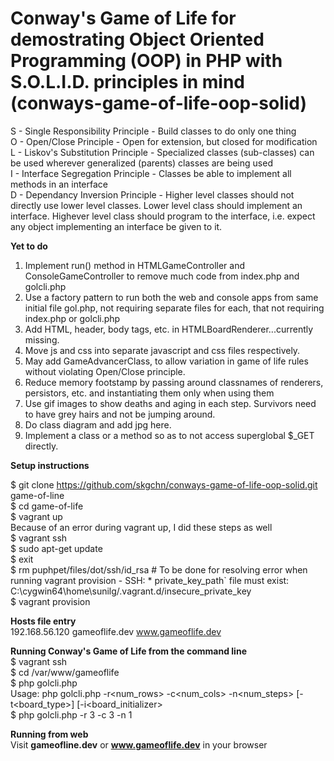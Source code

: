 # Conway's Game of Life for demostrating Object Oriented Programming (OOP) in PHP with S.O.L.I.D. principles in mind (conways-game-of-life-oop-solid)
S - Single Responsibility Principle - Build classes to do only one thing<br>
O - Open/Close Principle - Open for extension, but closed for modification<br>
L - Liskov's Substitution Principle - Specialized classes (sub-classes) can be used wherever generalized (parents) classes are being used<br>
I - Interface Segregation Principle - Classes be able to implement all methods in an interface<br>
D - Dependancy Inversion Principle - Higher level classes should not directly use lower level classes. Lower level class should implement an interface. Highever level class should program to the interface, i.e. expect any object implementing an interface be given to it.<br>

<b>Yet to do</b><br>

1. Implement run() method in HTMLGameController and ConsoleGameController to remove much code from index.php and golcli.php<br>
2. Use a factory pattern to run both the web and console apps from same initial file gol.php, not requiring separate files for each, that not requiring index.php or golcli.php<br>
3. Add HTML, header, body tags, etc. in HTMLBoardRenderer...currently missing.<br>
4. Move js and css into separate javascript and css files respectively.<br>
5. May add GameAdvancerClass, to allow variation in game of life rules without violating Open/Close principle.<br>
6. Reduce memory footstamp by passing around classnames of renderers, persistors, etc. and instantiating them only when using them<br>
7. Use gif images to show deaths and aging in each step. Survivors need to have grey hairs and not be jumping around.<br>
8. Do class diagram and add jpg here.<br>
9. Implement a class or a method so as to not access superglobal $_GET directly.<br>

<b>Setup instructions</b><br>

$ git clone https://github.com/skgchn/conways-game-of-life-oop-solid.git game-of-line<br>
$ cd game-of-life<br>
$ vagrant up<br>
Because of an error during vagrant up, I did these steps as well<br>
$ vagrant ssh<br>
$ sudo apt-get update<br>
$ exit<br>
$ rm puphpet/files/dot/ssh/id_rsa    # To be done for resolving error when running vagrant provision - SSH: * private_key_path` file must exist: C:\cygwin64\home\sunilg/.vagrant.d/insecure_private_key<br>
$ vagrant provision<br>

<b>Hosts file entry</b><br>
192.168.56.120 gameoflife.dev www.gameoflife.dev

<b>Running Conway's Game of Life from the command line</b><br>
$ vagrant ssh<br>
$ cd /var/www/gameoflife<br>
$ php golcli.php<br>
Usage: php golcli.php -r<num_rows> -c<num_cols> -n<num_steps> [-t<board_type>] [-i<board_initializer><br>
$ php golcli.php -r 3 -c 3 -n 1<br>


<b>Running from web</b><br>
Visit <b>gameofline.dev</b> or <b>www.gameoflife.dev</b> in your browser<br>

